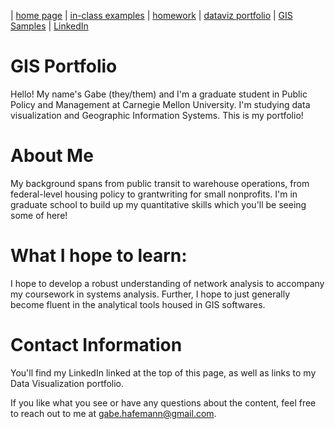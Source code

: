 | [home page](https://gabehafemann.github.io/gisportfolio) | [in-class examples](in-class-examples) | [homework](homeworks) | [dataviz portfolio](https://gabehafemann.github.io/dataviz/) | [GIS Samples](GIS-Samples) | [LinkedIn](https://www.linkedin.com/in/gabe-hafemann/)

# GIS Portfolio
Hello! My name's Gabe (they/them) and I'm a graduate student in Public Policy and Management at Carnegie Mellon University. I'm studying data visualization and Geographic Information Systems. This is my portfolio!

# About Me
My background spans from public transit to warehouse operations, from federal-level housing policy to grantwriting for small nonprofits. I'm in graduate school to build up my quantitative skills which you'll be seeing some of here!

# What I hope to learn:
I hope to develop a robust understanding of network analysis to accompany my coursework in systems analysis.
Further, I hope to just generally become fluent in the analytical tools housed in GIS softwares.

# Contact Information
You'll find my LinkedIn linked at the top of this page, as well as links to my Data Visualization portfolio.

If you like what you see or have any questions about the content, feel free to reach out to me at gabe.hafemann@gmail.com.
